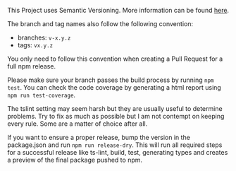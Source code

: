 This Project uses Semantic Versioning. More information can be found [here](https://semver.org/).

The branch and tag names also follow the following convention:
- branches: ```v-x.y.z```
- tags: ```vx.y.z```

You only need to follow this convention when creating a Pull Request for a full npm release.

Please make sure your branch passes the build process by running ```npm test```. 
You can check the code coverage by generating a html report using ```npm run test-coverage```.

The tslint setting may seem harsh but they are usually useful to determine problems.
Try to fix as much as possible but I am not contempt on keeping every rule.
Some are a matter of choice after all.

If you want to ensure a proper release, bump the version in the package.json and run ```npm run release-dry```.
This will run all required steps for a successful release like ts-lint, build, test, generating types
and creates a preview of the final package pushed to npm. 
